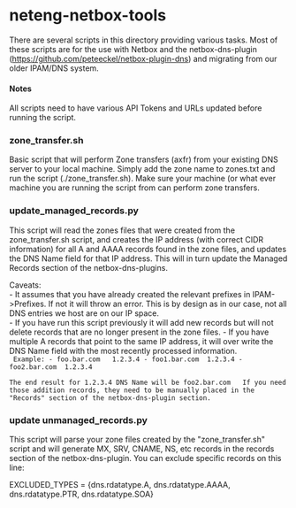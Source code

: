 # neteng-netbox-tools


There are several scripts in this directory providing various tasks.  Most of these scripts are for the use with Netbox and the netbox-dns-plugin (https://github.com/peteeckel/netbox-plugin-dns) and migrating from our older IPAM/DNS system.

#### Notes
All scripts need to have various API Tokens and URLs updated before running the script.


### zone_transfer.sh ###
Basic script that will perform Zone transfers (axfr) from your existing DNS server to your local machine.   Simply add the zone name to zones.txt and run the script (./zone_transfer.sh).   Make sure your machine (or what ever machine you are running the script from can perform zone transfers.


### update_managed_records.py ###
This script will read the zones files that were created from the zone_transfer.sh script, and creates the IP address (with correct CIDR information) for all A and AAAA records found in the zone files, and updates the DNS Name field for that IP address.   This will in turn update the Managed Records section of the netbox-dns-plugins.

Caveats:   
	- It assumes that you have already created the relevant prefixes in IPAM->Prefixes.   If not it will throw an error.  This is by design as in our case, not all DNS entries we host are on our IP space.  
	- If you have run this script previously it will add new records but will not delete records that are no longer present in the zone files.
	- If you have multiple A records that point to the same IP address, it will over write the DNS Name field with the most recently processed information.  
	```  Example:
		- foo.bar.com 	1.2.3.4
		- foo1.bar.com	1.2.3.4
		- foo2.bar.com	1.2.3.4
	```
	
	The end result for 1.2.3.4 DNS Name will be foo2.bar.com   If you need those addition records, they need to be manually placed in the "Records" section of the netbox-dns-plugin section.



### update unmanaged_records.py ###
This script will parse your zone files created by the "zone_transfer.sh" script and will generate MX, SRV, CNAME, NS, etc records in the records section of the netbox-dns-plugin.  You can exclude specific records on this line:

EXCLUDED_TYPES = {dns.rdatatype.A, dns.rdatatype.AAAA, dns.rdatatype.PTR, dns.rdatatype.SOA}



